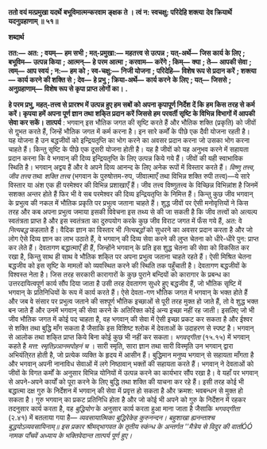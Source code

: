 **ततो वयं मत्प्रमुखा यदर्थे** **बभूविमात्मन्करवाम ङ्क्षक ते ।** **त्वं न: स्वचक्षु: परिदेहि शक्त्या** **देव क्रियार्थे यदनुग्रहाणाम् ॥ ५१॥** 

**शब्दार्थ** 

**तत:—** **अत:** **; वयम्—** **हम सभी** **; मत्-प्रमुखा:—** **महतत्त्व से उत्पन्न** **; यत्-अर्थे—** **जिस कार्य के लिए** **; बभूविम—** **उत्पन्न किया** **;** **आत्मन्—** **हे परम आत्मा** **; करवाम—** **करेंगे** **; किम्—** **क्या** **; ते—** **आपकी सेवा** **; त्वम्—** **आप स्वयं** **; न:—** **हम को** **; स्व-चक्षु:—** **निजी योजना** **; परिदेहि—** **विशेष रूप से प्रदान करें** **; शक्त्या—** **कार्य करने की शक्ति से** **; देव—** **हे प्रभु** **; क्रिया-अर्थे—** **कार्य करने** **के लिए** **; यत्—** **जिससे** **; अनुग्रहाणाम्—** **विशेष रूप से कृपा प्राप्त लोगों का।** **.** 

**हे परम प्रभु, महत्-तत्त्व से प्रारश्भ में उत्पन्न हुए हम सबों को अपना कृपापूर्ण निर्देश दें कि** **हम किस तरह से कर्म करें। कृपया हमें अपना पूर्ण ज्ञान तथा शकि्त प्रदान करें जिससे हम** **परवर्ती सृष्टि के विभिन्न विभागों में आपकी सेवा कर सकें।** **तात्पर्य** : भगवान् इस भौतिक जगत की सृष्टि करते हैं और भौतिक शक्ति (प्रकृति) को जीवों से गॢभत करते हैं, जिन्हें भौतिक जगत में कर्म करना है। इन सारे कर्मों के पीछे एक दैवी योजना रहती है। यह योजना है उन बद्धजीवों को इन्द्रियतृप्ति का भोग करने का अवसर प्रदान करना जो उसका भोग करना चाहते हैं। किन्तु सृष्टि के पीछे एक दूसरी योजना होती है। यह है जीवों को यह अनुभव करने में सहायता प्रदान करना कि वे भगवान् की दिव्य इन्द्रियतृप्ति के लिए उत्पन्न किये गये हैं। जीवों की यही स्वाभाविक स्थिति है। भगवान् अद्वय हैं और वे अपने दिव्य आनन्द के लिए अनेक रूपों में विस्तार करते हैं। *विष्णु तत्त्व, जीव तत्त्व* तथा *शक्ति तत्त्व* (भगवान के पुरुषोत्तम-रुप, जीवात्माएँ तथा विभिन्न शक्ति रुपी तत्त्व)—ये सारे विस्तार या अंश एक ही परमेश्वर की विभिन्न प्रशाखाएँ हैं। जीव तत्त्व विष्णुतत्त्व के विच्छिन्न विभिन्नांश है जिनमें सशक्त अन्तर होते हैं फिर भी वे सब परमेश्वर की दिव्य इन्द्रियतृप्ति के निमित्त हैं। किन्तु कुछ जीव भगवान् के प्रभुत्व की नकल में भौतिक प्रकृति पर प्रभुत्व जताना चाहते हैं। शुद्ध जीवों पर ऐसी मनोवृत्तियों ने किस तरह और कब अपना प्रभुत्व जमाया इसकी विवेचना इस तथ्य से की जा सकती है कि जीव तत्त्वों को अत्यल्प स्वतंत्रता प्राप्त है और इस स्वतंत्रता का दुरुपयोग करके कुछ जीव विराट जगत में फँस गये हैं, अत: वे *नित्यबद्ध* कहलाते हैं। वैदिक ज्ञान का विस्तार भी *नित्यबद्धों* को सुधरने का अवसर प्रदान करता है और जो लोग ऐसे दिव्य ज्ञान का लाभ उठाते हैं, वे भगवान् की दिव्य सेवा करने की लुप्त चेतना को धीरे-धीरे पुन: प्राप्त कर लेते हैं। देवतागण बद्धात्माएँ ही हैं, जिन्होंने भगवान् के प्रति इस शुद्ध चेतना की सेवा को विकसित कर रखा है, किन्तु साथ ही साथ वे भौतिक शकि्त पर अपना प्रभुत्व जताना चाहते रहते हैं। ऐसी मिश्रित चेतना बद्धजीव को इस सृष्टि के मामलों को व्यवस्थित करने की स्थिति तक पहुँचाती है। देवतागण बद्धजीवों के विश्वस्त नेता है। जिस तरह सरकारी कारागारों के कुछ पुराने बन्दियों को कारागार के प्रबन्ध का उत्तरदायित्वपूर्ण कार्य सौंप दिया जाता है उसी तरह देवतागण सुधरे हुए बद्धजीव हैं, जो भौतिक सृष्टि में भगवान् के प्रतिनिधियों के रूप में कार्य करते हैं। ऐसे देवता-गण भौतिक जगत में भगवान् के भक्त होते हैं और जब वे संसार पर प्रभुत्व जताने की सश्पूर्ण भौतिक इच्छाओं से पूरी तरह मुक्त हो जाते हैं, तो वे शुद्ध भक्त बन जाते हैं और उनमें भगवान् की सेवा करने के अतिरिक्त कोई अन्य इच्छा नहीं रह जाती। इसलिए जो भी जीव भौतिक जगत में कोई पद चाहता है, वह भगवान् की सेवा में ऐसी इच्छा प्रकट कर सकता है और ईश्वर से शक्ति तथा बुद्धि माँग सकता है जैसाकि इस विशिष्ट श्लोक में देवताओं के उदाहरण से स्पष्ट है। भगवान् से आलोक तथा शकि्त प्राप्त किये बिना कोई कुछ भी नहीं कर सकता। *भगवद्गीता* (१५.१५) में भगवान् कहते है *मत्त:* *स्मृतिज्र्ञानमपोहनं च* । सारी स्मृति, सारा ज्ञान तथा सारी विस्मृति उन भगवान् द्वारा अभियंति्रत होती है, जो प्रत्येक व्यक्ति के हृदय में आसीन हैं। बुद्धिमान मनुष्य भगवान् से सहायता माँगता है और भगवान् अपनी नानाविध सेवाओं में लगे निष्ठावान् भक्तों की सहायता करते हैं। भगवान् ने देवताओं को जीवों के विगत कर्मों के अनुसार विभिन्न योनियों में उत्पन्न करने का कार्यभार सौंप रखा है। वे यहाँ पर भगवान् से अपने-अपने कार्यों को पूरा करने के लिए बुद्धि तथा शक्ति की याचना कर रहे हैं। इसी तरह कोई भी बद्धात्मा दक्ष गुरु के निर्देशन में भगवान् की सेवा में प्रवृत्त हो सकता है और क्रमश: भवबन्धन से मुक्त हो सकता है। गुरु भगवान् का प्रकट प्रतिनिधि होता है और जो कोई भी अपने को गुरु के निर्देशन में रहकर तदनुसार कार्य करता है, वह *बुद्धियोग* के अनुसार कार्य करता हुआ माना जाता है जैसाकि *भगवद्गीता* (२.४१) में बतलाया गया है— *व्यवसायात्मिका बुद्धिरेकेह कुरुनन्दन।* *बहुशाखा ह्यनन्ताश्च बुद्धयोऽव्यवसायिनाम्॥* *इस प्रकार श्रीमद्भागवत के तृतीय स्कंन्ध के अन्तर्गत ''मैत्रेय से विदुर की वार्ताÓÓ नामक पाँचवें* *अध्याय के भक्तिवेदान्त तात्पर्य पूर्ण हुए।*  